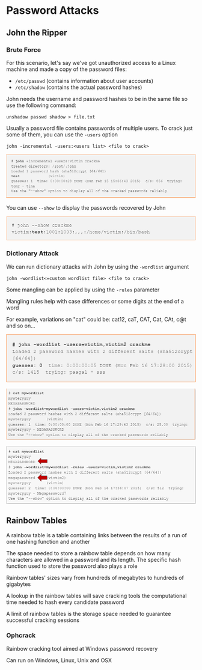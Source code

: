 # Password Attacks

## John the Ripper

### Brute Force

For this scenario, let's say we've got unauthorized access to a Linux machine and made a copy of the password files:

* `/etc/passwd` (contains information about user accounts)
* `/etc/shadow` (contains the actual password hashes)

John needs the username and password hashes to be in the same file so use the following command:

```
unshadow passwd shadow > file.txt
```

Usually a password file contains passwords of multiple users. To crack just some of them, you can use the `-users` option

```
john -incremental -users:<users list> <file to crack>
```

![](<../../../../.gitbook/assets/image (379).png>)

You can use `--show` to display the passwords recovered by John

![](<../../../../.gitbook/assets/image (395).png>)

### Dictionary Attack

We can run dictionary attacks with John by using the `-wordlist` argument

```
john -wordlist<=custom wordlist file> <file to crack>
```

Some mangling can be applied by using the `-rules` parameter

Mangling rules help with case differences or some digits at the end of a word

For example, variations on "cat" could be: cat12, caT, CAT, Cat, CAt, c@t and so on...

![In this example, the crackme file was cracked using the John default wordlist](<../../../../.gitbook/assets/image (617).png>)

![](<../../../../.gitbook/assets/image (191).png>)

![dictionary mangling enabled](<../../../../.gitbook/assets/image (64).png>)

## Rainbow Tables

A rainbow table is a table containing links between the results of a run of one hashing function and another

The space needed to store a rainbow table depends on how many characters are allowed in a password and its length. The specific hash function used to store the password also plays a role

Rainbow tables' sizes vary from hundreds of megabytes to hundreds of gigabytes

A lookup in the rainbow tables will save cracking tools the computational time needed to hash every candidate password

A limit of rainbow tables is the storage space needed to guarantee successful cracking sessions

### Ophcrack

Rainbow cracking tool aimed at Windows password recovery

Can run on Windows, Linux, Unix and OSX
